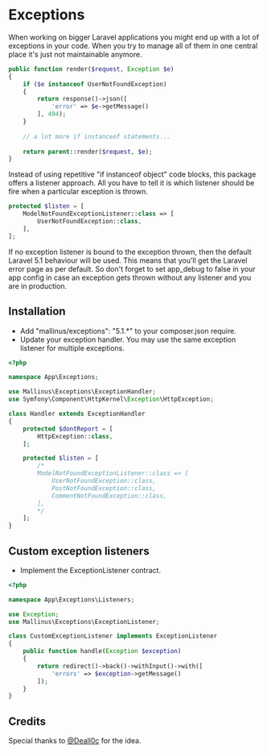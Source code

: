 # Exceptions

When working on bigger Laravel applications you might end up with a lot of exceptions in your code. When you try to manage all of them in one central place it's just not maintainable anymore.
```php
public function render($request, Exception $e)
{
    if ($e instanceof UserNotFoundException)
    {
        return response()->json([
            'error' => $e->getMessage()
        ], 404);
    }
        
    // a lot more if instanceof statements...
        
    return parent::render($request, $e);
}
```
Instead of using repetitive "if instanceof object" code blocks, this package offers a listener approach. All you have to tell it is which listener should be fire when a particular exception is thrown.
```php
protected $listen = [
    ModelNotFoundExceptionListener::class => [
        UserNotFoundException::class,
    ],
];
```
If no exception listener is bound to the exception thrown, then the default Laravel 5.1 behaviour will be used. This means that you'll get the Laravel error page as per default. So don't forget to set app_debug to false in your app config in case an exception gets thrown without any listener and you are in production.

## Installation
- Add "mallinus/exceptions": "5.1.*" to your composer.json require.
- Update your exception handler. You may use the same exception listener for multiple exceptions.

```php
<?php

namespace App\Exceptions;

use Mallinus\Exceptions\ExceptionHandler;
use Symfony\Component\HttpKernel\Exception\HttpException;

class Handler extends ExceptionHandler
{
    protected $dontReport = [
        HttpException::class,
    ];

    protected $listen = [
        /*
        ModelNotFoundExceptionListener::class => [
            UserNotFoundException::class,
            PostNotFoundException::class,
            CommentNotFoundException::class,
        ],
        */
    ];
}
```

## Custom exception listeners
- Implement the ExceptionListener contract.

```php
<?php

namespace App\Exceptions\Listeners;

use Exception;
use Mallinus\Exceptions\ExceptionListener;

class CustomExceptionListener implements ExceptionListener
{
	public function handle(Exception $exception)
	{
		return redirect()->back()->withInput()->with([
			'errors' => $exception->getMessage()
		]);
	}
}
```

## Credits
Special thanks to [@Deall0c](https://github.com/Deall0c/) for the idea.
